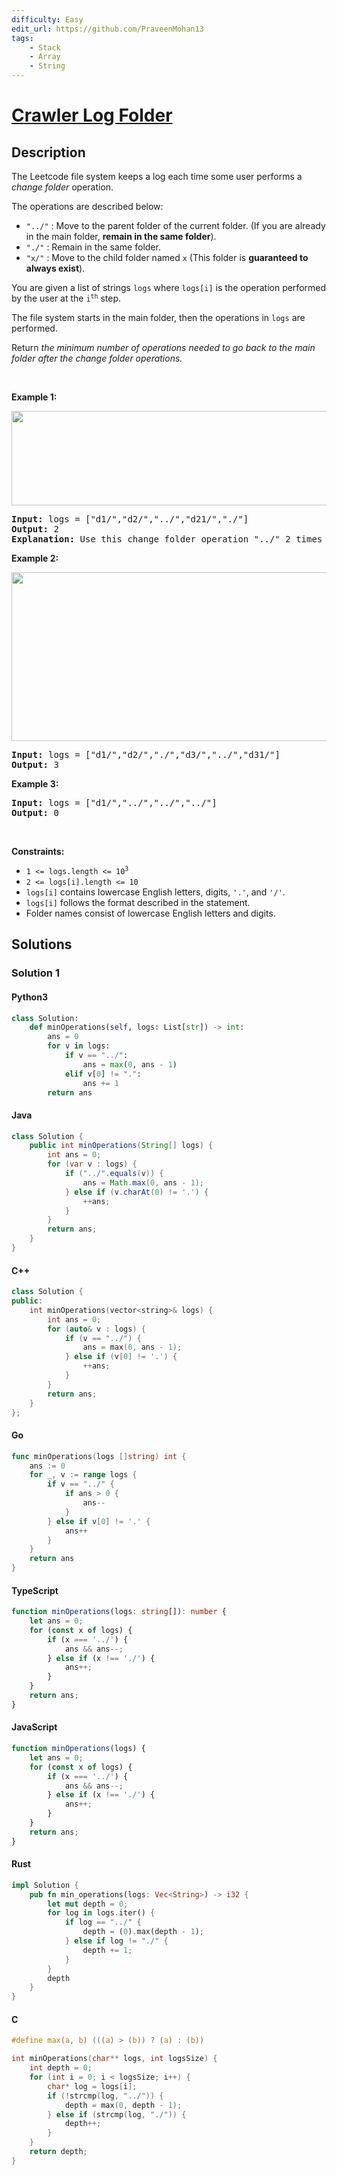 ```yaml
---
difficulty: Easy
edit_url: https://github.com/PraveenMohan13
tags:
    - Stack
    - Array
    - String
---
```


<!-- problem:start -->

# [Crawler Log Folder](https://leetcode.com/problems/crawler-log-folder)

## Description

<!-- description:start -->

<p>The Leetcode file system keeps a log each time some user performs a <em>change folder</em> operation.</p>

<p>The operations are described below:</p>

<ul>
	<li><code>&quot;../&quot;</code> : Move to the parent folder of the current folder. (If you are already in the main folder, <strong>remain in the same folder</strong>).</li>
	<li><code>&quot;./&quot;</code> : Remain in the same folder.</li>
	<li><code>&quot;x/&quot;</code> : Move to the child folder named <code>x</code> (This folder is <strong>guaranteed to always exist</strong>).</li>
</ul>

<p>You are given a list of strings <code>logs</code> where <code>logs[i]</code> is the operation performed by the user at the <code>i<sup>th</sup></code> step.</p>

<p>The file system starts in the main folder, then the operations in <code>logs</code> are performed.</p>

<p>Return <em>the minimum number of operations needed to go back to the main folder after the change folder operations.</em></p>

<p>&nbsp;</p>
<p><strong class="example">Example 1:</strong></p>

<p><img alt="" src="https://fastly.jsdelivr.net/gh/doocs/leetcode@main/solution/1500-1599/1598.Crawler%20Log%20Folder/images/sample_11_1957.png" style="width: 775px; height: 151px;" /></p>

<pre>
<strong>Input:</strong> logs = [&quot;d1/&quot;,&quot;d2/&quot;,&quot;../&quot;,&quot;d21/&quot;,&quot;./&quot;]
<strong>Output:</strong> 2
<strong>Explanation: </strong>Use this change folder operation &quot;../&quot; 2 times and go back to the main folder.
</pre>

<p><strong class="example">Example 2:</strong></p>

<p><img alt="" src="https://fastly.jsdelivr.net/gh/doocs/leetcode@main/solution/1500-1599/1598.Crawler%20Log%20Folder/images/sample_22_1957.png" style="width: 600px; height: 270px;" /></p>

<pre>
<strong>Input:</strong> logs = [&quot;d1/&quot;,&quot;d2/&quot;,&quot;./&quot;,&quot;d3/&quot;,&quot;../&quot;,&quot;d31/&quot;]
<strong>Output:</strong> 3
</pre>

<p><strong class="example">Example 3:</strong></p>

<pre>
<strong>Input:</strong> logs = [&quot;d1/&quot;,&quot;../&quot;,&quot;../&quot;,&quot;../&quot;]
<strong>Output:</strong> 0
</pre>

<p>&nbsp;</p>
<p><strong>Constraints:</strong></p>

<ul>
	<li><code>1 &lt;= logs.length &lt;= 10<sup>3</sup></code></li>
	<li><code>2 &lt;= logs[i].length &lt;= 10</code></li>
	<li><code>logs[i]</code> contains lowercase English letters, digits, <code>&#39;.&#39;</code>, and <code>&#39;/&#39;</code>.</li>
	<li><code>logs[i]</code> follows the format described in the statement.</li>
	<li>Folder names consist of lowercase English letters and digits.</li>
</ul>

<!-- description:end -->

## Solutions

<!-- solution:start -->

### Solution 1

<!-- tabs:start -->

#### Python3

```python
class Solution:
    def minOperations(self, logs: List[str]) -> int:
        ans = 0
        for v in logs:
            if v == "../":
                ans = max(0, ans - 1)
            elif v[0] != ".":
                ans += 1
        return ans
```

#### Java

```java
class Solution {
    public int minOperations(String[] logs) {
        int ans = 0;
        for (var v : logs) {
            if ("../".equals(v)) {
                ans = Math.max(0, ans - 1);
            } else if (v.charAt(0) != '.') {
                ++ans;
            }
        }
        return ans;
    }
}
```

#### C++

```cpp
class Solution {
public:
    int minOperations(vector<string>& logs) {
        int ans = 0;
        for (auto& v : logs) {
            if (v == "../") {
                ans = max(0, ans - 1);
            } else if (v[0] != '.') {
                ++ans;
            }
        }
        return ans;
    }
};
```

#### Go

```go
func minOperations(logs []string) int {
	ans := 0
	for _, v := range logs {
		if v == "../" {
			if ans > 0 {
				ans--
			}
		} else if v[0] != '.' {
			ans++
		}
	}
	return ans
}
```

#### TypeScript

```ts
function minOperations(logs: string[]): number {
    let ans = 0;
    for (const x of logs) {
        if (x === '../') {
            ans && ans--;
        } else if (x !== './') {
            ans++;
        }
    }
    return ans;
}
```

#### JavaScript

```js
function minOperations(logs) {
    let ans = 0;
    for (const x of logs) {
        if (x === '../') {
            ans && ans--;
        } else if (x !== './') {
            ans++;
        }
    }
    return ans;
}
```

#### Rust

```rust
impl Solution {
    pub fn min_operations(logs: Vec<String>) -> i32 {
        let mut depth = 0;
        for log in logs.iter() {
            if log == "../" {
                depth = (0).max(depth - 1);
            } else if log != "./" {
                depth += 1;
            }
        }
        depth
    }
}
```

#### C

```c
#define max(a, b) (((a) > (b)) ? (a) : (b))

int minOperations(char** logs, int logsSize) {
    int depth = 0;
    for (int i = 0; i < logsSize; i++) {
        char* log = logs[i];
        if (!strcmp(log, "../")) {
            depth = max(0, depth - 1);
        } else if (strcmp(log, "./")) {
            depth++;
        }
    }
    return depth;
}
```

<!-- tabs:end -->

<!-- solution:end -->

<!-- problem:end -->
